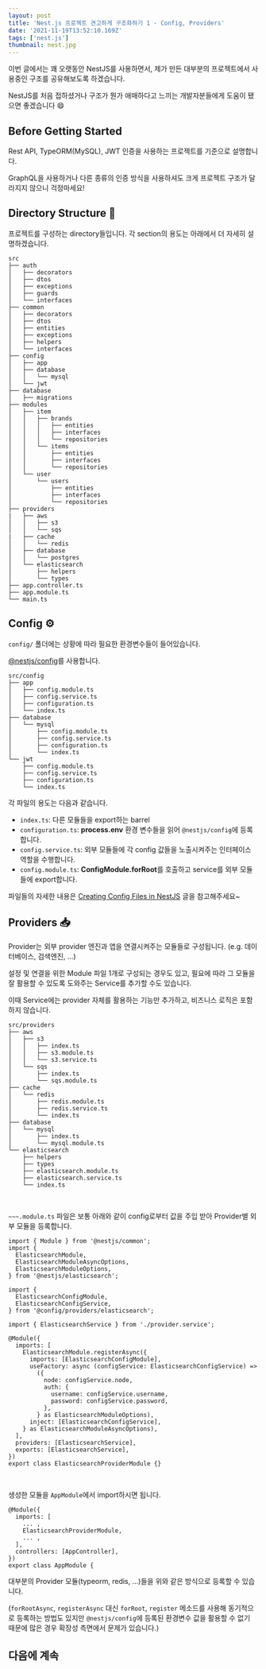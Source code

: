 ```yaml
---
layout: post
title: 'Nest.js 프로젝트 견고하게 구조화하기 1 - Config, Providers'
date: '2021-11-19T13:52:10.169Z'
tags: ['nest.js']
thumbnail: nest.jpg
---
```


이번 글에서는 꽤 오랫동안 NestJS를 사용하면서, 제가 만든 대부분의 프로젝트에서 사용중인 구조를 공유해보도록 하겠습니다.

NestJS를 처음 접하셨거나 구조가 뭔가 애매하다고 느끼는 개발자분들에게 도움이 됐으면 좋겠습니다 😄

## Before Getting Started

Rest API, TypeORM(MySQL), JWT 인증을 사용하는 프로젝트를 기준으로 설명합니다.

GraphQL을 사용하거나 다른 종류의 인증 방식을 사용하셔도 크게 프로젝트 구조가 달라지지 않으니 걱정마세요!

## Directory Structure 📂

프로젝트를 구성하는 directory들입니다. 각 section의 용도는 아래에서 더 자세히 설명하겠습니다.

```shell
src
├── auth
│   ├── decorators
│   ├── dtos
│   ├── exceptions
│   ├── guards
│   └── interfaces
├── common
│   ├── decorators
│   ├── dtos
│   ├── entities
│   ├── exceptions
│   ├── helpers
│   └── interfaces
├── config
│   ├── app
│   ├── database
│   │   └── mysql
│   └── jwt
├── database
│   ├── migrations
├── modules
│   ├── item
│   │   ├── brands
│   │   │   ├── entities
│   │   │   ├── interfaces
│   │   │   └── repositories
│   │   └── items
│   │       ├── entities
│   │       ├── interfaces
│   │       └── repositories
│   └── user
│       └── users
│           ├── entities
│           ├── interfaces
│           └── repositories
├── providers
|   ├── aws
│   │   ├── s3
│   │   └── sqs
|   ├── cache
│   │   └── redis
│   ├── database
│   │   └── postgres
│   └── elasticsearch
│       ├── helpers
│       └── types
├── app.controller.ts
├── app.module.ts
└── main.ts
```

## Config ⚙️

`config/` 폴더에는 상황에 따라 필요한 환경변수들이 들어있습니다.

[@nestjs/config](https://github.com/nestjs/config)를 사용합니다.

```shell
src/config
├── app
│   ├── config.module.ts
│   ├── config.service.ts
│   ├── configuration.ts
│   └── index.ts
├── database
│   └── mysql
│       ├── config.module.ts
│       ├── config.service.ts
│       ├── configuration.ts
│       └── index.ts
└── jwt
    ├── config.module.ts
    ├── config.service.ts
    ├── configuration.ts
    └── index.ts
```

각 파일의 용도는 다음과 같습니다.
- `index.ts`: 다른 모듈들을 export하는 barrel
- `configuration.ts`: **process.env** 환경 변수들을 읽어 `@nestjs/config`에 등록합니다.
- `config.service.ts`: 외부 모듈들에 각 config 값들을 노출시켜주는 인터페이스 역할을 수행합니다.
- `config.module.ts`: **ConfigModule.forRoot**를 호출하고 service를 외부 모듈들에 export합니다.

파일들의 자세한 내용은 [Creating Config Files in NestJS](https://medium.com/the-crowdlinker-chronicle/creating-config-files-in-nestjs-dcd059ae15e4) 글을 참고해주세요~

## Providers 📥

Provider는 외부 provider 엔진과 앱을 연결시켜주는 모듈들로 구성됩니다. (e.g. 데이터베이스, 검색엔진, ...)

설정 및 연결을 위한 Module 파일 1개로 구성되는 경우도 있고, 필요에 따라 그 모듈을 잘 활용할 수 있도록 도와주는 Service를 추가할 수도 있습니다.

이때 Service에는 provider 자체를 활용하는 기능만 추가하고, 비즈니스 로직은 포함하지 않습니다.

```shell
src/providers
├── aws
│   ├── s3
│   │   ├── index.ts
│   │   ├── s3.module.ts
│   │   └── s3.service.ts
│   └── sqs
│       ├── index.ts
│       └── sqs.module.ts
├── cache
│   └── redis
│       ├── redis.module.ts
│       ├── redis.service.ts
│       └── index.ts
├── database
│   └── mysql
│       ├── index.ts
│       └── mysql.module.ts
└── elasticsearch
    ├── helpers
    ├── types
    ├── elasticsearch.module.ts
    ├── elasticsearch.service.ts
    └── index.ts
```

<br />

`~~~.module.ts` 파일은 보통 아래와 같이 config로부터 값을 주입 받아 Provider별 외부 모듈을 등록합니다.


```tsx
import { Module } from '@nestjs/common';
import {
  ElasticsearchModule,
  ElasticsearchModuleAsyncOptions,
  ElasticsearchModuleOptions,
} from '@nestjs/elasticsearch';

import {
  ElasticsearchConfigModule,
  ElasticsearchConfigService,
} from '@config/providers/elasticsearch';

import { ElasticsearchService } from './provider.service';

@Module({
  imports: [
    ElasticsearchModule.registerAsync({
      imports: [ElasticsearchConfigModule],
      useFactory: async (configService: ElasticsearchConfigService) =>
        ({
          node: configService.node,
          auth: {
            username: configService.username,
            password: configService.password,
          },
        } as ElasticsearchModuleOptions),
      inject: [ElasticsearchConfigService],
    } as ElasticsearchModuleAsyncOptions),
  ],
  providers: [ElasticsearchService],
  exports: [ElasticsearchService],
})
export class ElasticsearchProviderModule {}
```

<br />

생성한 모듈을 `AppModule`에서 import하시면 됩니다.

```tsx
@Module({
  imports: [
    ... ,
    ElasticsearchProviderModule,
    ... ,
  ],
  controllers: [AppController],
})
export class AppModule {
```

대부분의 Provider 모듈(typeorm, redis, ...)들을 위와 같은 방식으로 등록할 수 있습니다.

(`forRootAsync`, `registerAsync` 대신 `forRoot`, `register` 메소드를 사용해 동기적으로 등록하는 방법도 있지만 `@nestjs/config`에 등록된 환경변수 값을 활용할 수 없기 때문에 많은 경우 확장성 측면에서 문제가 있습니다.)

## 다음에 계속
